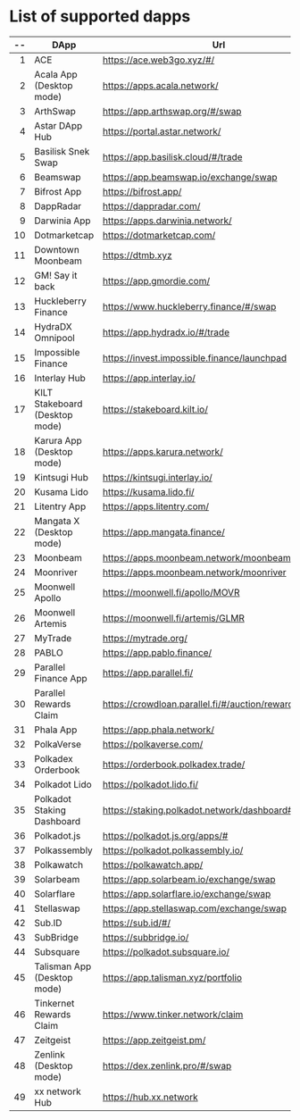 
# List of supported dapps
| --  |              DApp              |                         Url                          |             Tags              |
| --: | ------------------------------ | ---------------------------------------------------- | ----------------------------- |
|   1 | ACE                            | https://ace.web3go.xyz/#/                            | utilities                     |
|   2 | Acala App (Desktop mode)       | https://apps.acala.network/                          | bridge,dex,staking            |
|   3 | ArthSwap                       | https://app.arthswap.org/#/swap                      | dex,staking,evm               |
|   4 | Astar DApp Hub                 | https://portal.astar.network/                        | bridge,staking,evm            |
|   5 | Basilisk Snek Swap             | https://app.basilisk.cloud/#/trade                   | bridge,dex                    |
|   6 | Beamswap                       | https://app.beamswap.io/exchange/swap                | bridge,dex,staking,evm        |
|   7 | Bifrost App                    | https://bifrost.app/                                 | bridge,crowdloans,dex,staking |
|   8 | DappRadar                      | https://dappradar.com/                               | social                        |
|   9 | Darwinia App                   | https://apps.darwinia.network/                       | staking                       |
|  10 | Dotmarketcap                   | https://dotmarketcap.com/                            | social                        |
|  11 | Downtown Moonbeam              | https://dtmb.xyz                                     | evm,social                    |
|  12 | GM! Say it back                | https://app.gmordie.com/                             | social                        |
|  13 | Huckleberry Finance            | https://www.huckleberry.finance/#/swap               | bridge,dex,staking,evm        |
|  14 | HydraDX Omnipool               | https://app.hydradx.io/#/trade                       | bridge,dex                    |
|  15 | Impossible Finance             | https://invest.impossible.finance/launchpad          | dex,evm                       |
|  16 | Interlay Hub                   | https://app.interlay.io/                             | bridge,staking,crowdloans     |
|  17 | KILT Stakeboard (Desktop mode) | https://stakeboard.kilt.io/                          | staking                       |
|  18 | Karura App (Desktop mode)      | https://apps.karura.network/                         | bridge,dex,staking            |
|  19 | Kintsugi Hub                   | https://kintsugi.interlay.io/                        | bridge,staking,crowdloans     |
|  20 | Kusama Lido                    | https://kusama.lido.fi/                              | staking,evm                   |
|  21 | Litentry App                   | https://apps.litentry.com/                           | bridge,evm                    |
|  22 | Mangata X (Desktop mode)       | https://app.mangata.finance/                         | bridge                        |
|  23 | Moonbeam                       | https://apps.moonbeam.network/moonbeam               | bridge,staking,crowdloans,evm |
|  24 | Moonriver                      | https://apps.moonbeam.network/moonriver              | bridge,staking,crowdloans,evm |
|  25 | Moonwell Apollo                | https://moonwell.fi/apollo/MOVR                      | bridge,dex,evm                |
|  26 | Moonwell Artemis               | https://moonwell.fi/artemis/GLMR                     | bridge,dex,evm                |
|  27 | MyTrade                        | https://mytrade.org/                                 | dex,staking,evm               |
|  28 | PABLO                          | https://app.pablo.finance/                           | dex                           |
|  29 | Parallel Finance App           | https://app.parallel.fi/                             | bridge,dex                    |
|  30 | Parallel Rewards Claim         | https://crowdloan.parallel.fi/#/auction/rewards/     | crowdloans                    |
|  31 | Phala App                      | https://app.phala.network/                           | staking                       |
|  32 | PolkaVerse                     | https://polkaverse.com/                              | social                        |
|  33 | Polkadex Orderbook             | https://orderbook.polkadex.trade/                    | dex,utilities                 |
|  34 | Polkadot Lido                  | https://polkadot.lido.fi/                            | staking,evm                   |
|  35 | Polkadot Staking Dashboard     | https://staking.polkadot.network/dashboard#/overview | staking,utilities             |
|  36 | Polkadot.js                    | https://polkadot.js.org/apps/#                       | utilities                     |
|  37 | Polkassembly                   | https://polkadot.polkassembly.io/                    | governance                    |
|  38 | Polkawatch                     | https://polkawatch.app/                              | staking                       |
|  39 | Solarbeam                      | https://app.solarbeam.io/exchange/swap               | bridge,dex,staking,evm        |
|  40 | Solarflare                     | https://app.solarflare.io/exchange/swap              | bridge,dex,staking,evm        |
|  41 | Stellaswap                     | https://app.stellaswap.com/exchange/swap             | bridge,dex,staking,evm        |
|  42 | Sub.ID                         | https://sub.id/#/                                    | utilities                     |
|  43 | SubBridge                      | https://subbridge.io/                                | bridge,evm                    |
|  44 | Subsquare                      | https://polkadot.subsquare.io/                       | governance                    |
|  45 | Talisman App (Desktop mode)    | https://app.talisman.xyz/portfolio                   | crowdloans,staking            |
|  46 | Tinkernet Rewards Claim        | https://www.tinker.network/claim                     | crowdloans                    |
|  47 | Zeitgeist                      | https://app.zeitgeist.pm/                            | utilities                     |
|  48 | Zenlink (Desktop mode)         | https://dex.zenlink.pro/#/swap                       | dex,staking                   |
|  49 | xx network Hub                 | https://hub.xx.network                               | social,staking,utilities      |

